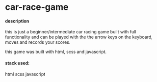 # car-race-game
#### description 
this is just a beginner/intermediate car racing game built with full functionality and can be played with the  the arrow keys on the keyboard, moves and records your scores.

this game was built with html, scss and javascript.
#### stack used:
html
scss
javascript
 

